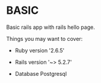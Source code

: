 # BASIC

Basic rails app with rails hello page.

Things you may want to cover:

* Ruby version '2.6.5'

* Rails version '~> 5.2.7'

* Database Postgresql

